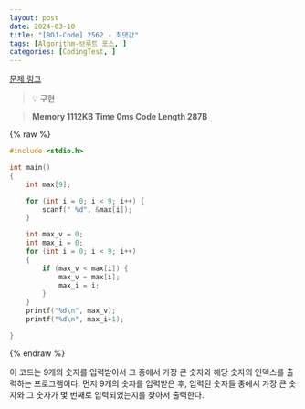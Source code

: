 ```yaml
---
layout: post
date: 2024-03-10
title: "[BOJ-Code] 2562 - 최댓값"
tags: [Algorithm-브루트 포스, ]
categories: [CodingTest, ]
---
```


[문제 링크](https://www.acmicpc.net/problem/2562)


> 💡 구현


> **Memory   1112KB                                   Time   0ms                                Code Length   287B**



{% raw %}
```c++
#include <stdio.h>

int main()
{
	int max[9];

	for (int i = 0; i < 9; i++) {
		scanf(" %d", &max[i]);
	}

	int max_v = 0;
	int max_i = 0;
	for (int i = 0; i < 9; i++)
	{
		if (max_v < max[i]) {
			max_v = max[i];
			max_i = i;
		}
	}
	printf("%d\n", max_v);
	printf("%d\n", max_i+1);

}
```
{% endraw %}



이 코드는 9개의 숫자를 입력받아서 그 중에서 가장 큰 숫자와 해당 숫자의 인덱스를 출력하는 프로그램이다. 먼저 9개의 숫자를 입력받은 후, 입력된 숫자들 중에서 가장 큰 숫자와 그 숫자가 몇 번째로 입력되었는지를 찾아서 출력한다.

